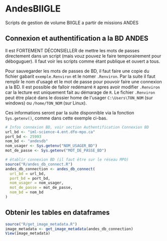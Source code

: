 # AndesBIIGLE
Scripts de gestion de volume BIIGLE a partir de missions ANDES



## Connexion et authentification a la BD ANDES  

Il est FORTEMENT DÉCONSIELLER de mettre les mots de passes directement dans un script (mais vouz pouvez le faire temporairement pour déboguguer). Il faut voir les scripts comme étant publique et ouvert a tous.

Pour sauvegarder les mots de passes de BD, il faut faire une copie du fichier gabarit `exemple.Renviron` et le nomer `.Renviron`. Par la suite il faut remplir le nom d'usagé et le mot de passe pour pouvoir faire une connexion a la BD. Il est possible de falloir redémarré `R` apres avoir modifier `.Renviron` car la lecture est uniquement fait au démarage de `R`. Le fichier `.Renviron` peut être placé dans le dossier home de l'usager `C:\Users\TON_NOM` (sur windows) ou `/home/TON_NOM` (sur Linux).

Ces informations seront par la suite disponnible via la fonction `Sys.getenv()`, comme dans cette exemple ci-bas.

``` R
# Infos connexion BD, voir section Authentification Connexion BD
url_bd <- "iml-science-4.ent.dfo-mpo.ca"
port_bd <- 25993
nom_bd <- "andesdb"
nom_usager <- Sys.getenv("NOM_USAGER_BD")
mot_de_passe <- Sys.getenv("MOT_DE_PASSE_BD")

# établir connexion BD (il faut être sur le réseau MPO)
source("R/andes_db_connect.R")
andes_db_connection <- andes_db_connect(
  url_bd = url_bd,
  port_bd = port_bd,
  nom_usager = nom_usager,
  mot_de_passe = mot_de_passe,
  nom_bd = nom_bd
)
```

## Obtenir les tables en dataframes
``` R
source("R/get_image_metadata.R")
image_metadata <- get_image_metadata(andes_db_connection)
View(image_metadata)
```

